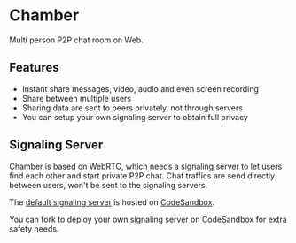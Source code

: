 # Chamber

Multi person P2P chat room on Web.

## Features

- Instant share messages, video, audio and even screen recording
- Share between multiple users
- Sharing data are sent to peers privately, not through servers
- You can setup your own signaling server to obtain full privacy

## Signaling Server

Chamber is based on WebRTC, which needs a signaling server to let users find each other and start private P2P chat. Chat traffics are send directly between users, won't be sent to the signaling servers.

The [default signaling server](https://tkrw7.sse.codesandbox.io/) is hosted on [CodeSandbox](https://codesandbox.io/s/github/EnixCoda/chamber).

You can fork to deploy your own signaling server on CodeSandbox for extra safety needs.
